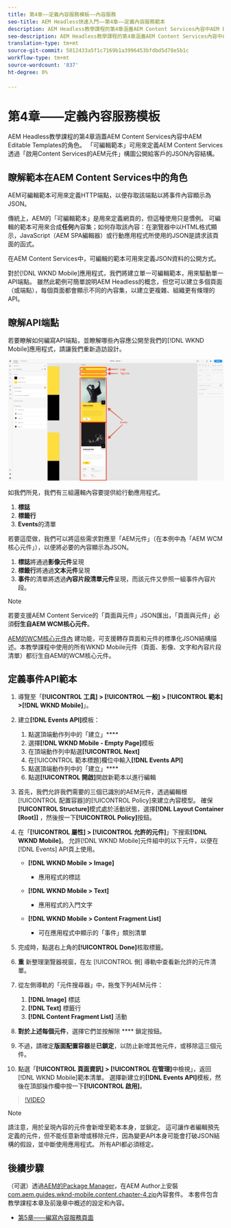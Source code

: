 ```yaml
---
title: 第4章——定義內容服務模板——內容服務
seo-title: AEM Headless快速入門——第4章——定義內容服務範本
description: AEM Headless教學課程的第4章涵蓋AEM Content Services內容中AEM Editable Templates的角色。 可編輯的範本可用來定義AEM Content Services最終將公開的JSON內容結構。
seo-description: AEM Headless教學課程的第4章涵蓋AEM Content Services內容中AEM Editable Templates的角色。 可編輯的範本可用來定義AEM Content Services最終將公開的JSON內容結構。
translation-type: tm+mt
source-git-commit: 5012433a5f1c7169b1a3996453bfdbd5d78e5b1c
workflow-type: tm+mt
source-wordcount: '837'
ht-degree: 0%

---
```



# 第4章——定義內容服務模板

AEM Headless教學課程的第4章涵蓋AEM Content Services內容中AEM Editable Templates的角色。 「可編輯範本」可用來定義AEM Content Services透過「啟用Content Services的AEM元件」構圖公開給客戶的JSON內容結構。

## 瞭解範本在AEM Content Services中的角色

AEM可編輯範本可用來定義HTTP端點，以便存取該端點以將事件內容顯示為JSON。

傳統上，AEM的「可編輯範本」是用來定義網頁的，但這種使用只是慣例。 可編輯的範本可用來合成&#x200B;**任何**&#x200B;內容集；如何存取該內容：在瀏覽器中以HTML格式顯示，JavaScript（AEM SPA編輯器）或行動應用程式所使用的JSON是請求該頁面的函式。

在AEM Content Services中，可編輯的範本可用來定義JSON資料的公開方式。

對於[!DNL WKND Mobile]應用程式，我們將建立單一可編輯範本，用來驅動單一API端點。 雖然此範例可簡單說明AEM Headless的概念，但您可以建立多個頁面（或端點），每個頁面都會顯示不同的內容集，以建立更複雜、組織更有條理的API。

## 瞭解API端點

若要瞭解如何編寫API端點，並瞭解哪些內容應公開至我們的[!DNL WKND Mobile]應用程式，請讓我們重新造訪設計。

![事件API頁面分解](./assets/chapter-4/design-to-component-mapping.png)

如我們所見，我們有三組邏輯內容要提供給行動應用程式。

1. **標誌**
2. **標籤行**
3. **Events**&#x200B;的清單

若要這麼做，我們可以將這些需求對應至「AEM元件」（在本例中為「AEM WCM核心元件」），以便將必要的內容顯示為JSON。

1. **標誌**&#x200B;將通過&#x200B;**影像元件**&#x200B;呈現
2. **標籤行**&#x200B;將通過&#x200B;**文本元件**&#x200B;呈現
3. **事件**&#x200B;的清單將透過&#x200B;**內容片段清單元件**&#x200B;呈現，而該元件又參照一組事件內容片段。

>[!NOTE]
>
>若要支援AEM Content Service的「頁面與元件」JSON匯出，「頁面與元件」必須&#x200B;**衍生自AEM WCM核心元件**。
>
>[AEM的WCM核心元件內](https://github.com/Adobe-Marketing-Cloud/aem-core-wcm-components) 建功能，可支援轉存頁面和元件的標準化JSON結構描述。本教學課程中使用的所有WKND Mobile元件（頁面、影像、文字和內容片段清單）都衍生自AEM的WCM核心元件。

## 定義事件API範本

1. 導覽至「**[!UICONTROL 工具] > [!UICONTROL 一般] > [!UICONTROL 範本] >[!DNL WKND Mobile]**」。

1. 建立&#x200B;**[!DNL Events API]**&#x200B;模板：

   1. 點選頂端動作列中的「建立」****
   1. 選擇&#x200B;**[!DNL WKND Mobile - Empty Page]**&#x200B;模板
   1. 在頂端動作列中點選&#x200B;**[!UICONTROL Next]**
   1. 在[!UICONTROL 範本標題]欄位中輸入&#x200B;**[!DNL Events API]**
   1. 點選頂端動作列中的「建立」****
   1. 點選&#x200B;**[!UICONTROL 開啟]**&#x200B;開啟新範本以進行編輯

1. 首先，我們允許我們需要的三個已識別的AEM元件，透過編輯根[!UICONTROL 配置容器]的[!UICONTROL Policy]來建立內容模型。 確保&#x200B;**[!UICONTROL Structure]**&#x200B;模式處於活動狀態，選擇&#x200B;**[!DNL Layout Container \[Root\]]** ，然後按一下&#x200B;**[!UICONTROL Policy]**&#x200B;按鈕。
1. 在「**[!UICONTROL 屬性] > [!UICONTROL 允許的元件]**」下搜索&#x200B;**[!DNL WKND Mobile]**。 允許[!DNL WKND Mobile]元件組中的以下元件，以便在[!DNL Events] API頁上使用。

   * **[!DNL WKND Mobile > Image]**

      * 應用程式的標誌
   * **[!DNL WKND Mobile > Text]**

      * 應用程式的入門文字
   * **[!DNL WKND Mobile > Content Fragment List]**

      * 可在應用程式中顯示的「事件」類別清單



1. 完成時，點選右上角的&#x200B;**[!UICONTROL Done]**&#x200B;核取標籤。
1. **重** 新整理瀏覽器視窗，在左 [!UICONTROL 側] 導軌中查看新允許的元件清單。
1. 從左側導軌的「元件搜尋器」中，拖曳下列AEM元件：
   1. **[!DNL Image]** 標誌
   2. **[!DNL Text]** 標籤行
   3. **[!DNL Content Fragment List]** 活動
1. **對於上述每個元件**，選擇它們並按解除 **** 鎖定按鈕。
1. 不過，請確定&#x200B;**版面配置容器**&#x200B;是&#x200B;**已鎖定**，以防止新增其他元件，或移除這三個元件。
1. 點選「**[!UICONTROL 頁面資訊] > [!UICONTROL 在管理]**&#x200B;中檢視」，返回[!DNL WKND Mobile]範本清單。 選擇新建立的&#x200B;**[!DNL Events API]**&#x200B;模板，然後在頂部操作欄中按一下&#x200B;**[!UICONTROL 啟用]**。

>[!VIDEO](https://video.tv.adobe.com/v/28342/?quality=12&learn=on)

>[!NOTE]
>
> 請注意，用於呈現內容的元件會新增至範本本身，並鎖定。 這可讓作者編輯預先定義的元件，但不能任意新增或移除元件，因為變更API本身可能會打破JSON結構的假設，並中斷使用應用程式。 所有API都必須穩定。

## 後續步驟

（可選）透過[AEM的Package Manager](http://localhost:4502/crx/packmgr/index.jsp)，在AEM Author上安裝[com.aem.guides.wknd-mobile.content.chapter-4.zip](https://github.com/adobe/aem-guides-wknd-mobile/releases/latest)內容套件。 本套件包含教學課程本章及前幾章中概述的設定和內容。

* [第5章——編寫內容服務頁面](./chapter-5.md)
